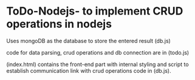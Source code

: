 # ToDo-Nodejs- to implement CRUD operations in nodejs

 Uses mongoDB as the database to store the entered result (db.js)

 code for data parsing, crud operations and db connection are in (todo.js) 

 (index.html) contains the front-end part with internal styling and script to establish communication link with crud operations code in (db.js).

